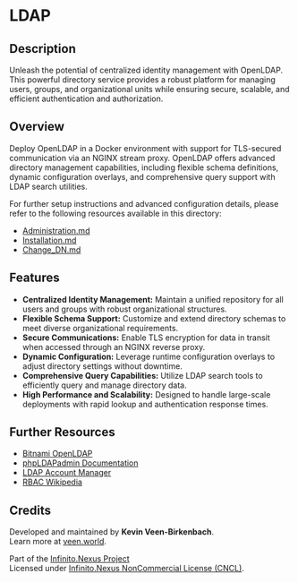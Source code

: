 # LDAP

## Description

Unleash the potential of centralized identity management with OpenLDAP. This powerful directory service provides a robust platform for managing users, groups, and organizational units while ensuring secure, scalable, and efficient authentication and authorization.

## Overview

Deploy OpenLDAP in a Docker environment with support for TLS-secured communication via an NGINX stream proxy. OpenLDAP offers advanced directory management capabilities, including flexible schema definitions, dynamic configuration overlays, and comprehensive query support with LDAP search utilities.

For further setup instructions and advanced configuration details, please refer to the following resources available in this directory:
- [Administration.md](docs/Administration.md)
- [Installation.md](docs/Installation.md)
- [Change_DN.md](docs/Change_DN.md)

## Features

- **Centralized Identity Management:** Maintain a unified repository for all users and groups with robust organizational structures.
- **Flexible Schema Support:** Customize and extend directory schemas to meet diverse organizational requirements.
- **Secure Communications:** Enable TLS encryption for data in transit when accessed through an NGINX reverse proxy.
- **Dynamic Configuration:** Leverage runtime configuration overlays to adjust directory settings without downtime.
- **Comprehensive Query Capabilities:** Utilize LDAP search tools to efficiently query and manage directory data.
- **High Performance and Scalability:** Designed to handle large-scale deployments with rapid lookup and authentication response times.

## Further Resources

- [Bitnami OpenLDAP](https://hub.docker.com/r/bitnami/openldap)
- [phpLDAPadmin Documentation](https://github.com/leenooks/phpLDAPadmin/wiki/Docker-Container)
- [LDAP Account Manager](https://github.com/LDAPAccountManager/docker)
- [RBAC Wikipedia](https://de.wikipedia.org/wiki/Role_Based_Access_Control)

## Credits

Developed and maintained by **Kevin Veen-Birkenbach**.  
Learn more at [veen.world](https://www.veen.world).

Part of the [Infinito.Nexus Project](https://s.infinito.nexus/code)  
Licensed under [Infinito.Nexus NonCommercial License (CNCL)](https://s.infinito.nexus/license).
